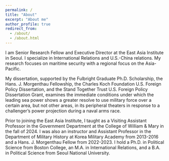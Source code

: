 ```yaml
---
permalink: /
title: "About"
excerpt: "About me"
author_profile: true
redirect_from: 
  - /about/
  - /about.html
---
```


I am Senior Research Fellow and Executive Director at the East Asia Institute in Seoul. I specialize in International Relations and U.S.-China relations. My research focuses on maritime security with a regional focus on the Asia-Pacific. 
 
My dissertation, supported by the Fulbright Graduate Ph.D. Scholarship, the Hans. J. Morgenthau Fellowship, the Charles Koch Foundation U.S. Foreign Policy Dissertation, and the Stand Together Trust U.S. Foreign Policy Dissertation Grant, examines the immediate conditions under which the leading sea power shows a greater resolve to use military force over a certain area, but not other areas, in its peripheral theaters in response to a challenger’s power projection during a naval arms race. 

Prior to joining the East Asia Institute, I taught as a Visiting Assistant Professor in the Government Department at the College of William & Mary in the fall of 2024. I was also an instructor and Assistant Professor in the Department of Military History at Korea Military Academy from 2013-2016 and a Hans. J. Morgenthau Fellow from 2022-2023. I hold a Ph.D. in Political Science from Boston College, an M.A. in International Relations, and a B.A. in Political Science from Seoul National University.

